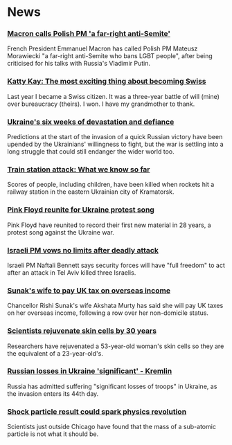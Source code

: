 # News
### [Macron calls Polish PM 'a far-right anti-Semite'](https://www.bbc.com/news/world-europe-61043344)
French President Emmanuel Macron has called Polish PM Mateusz Morawiecki "a far-right anti-Semite who bans LGBT people", after being criticised for his talks with Russia's Vladimir Putin. 
### [Katty Kay: The most exciting thing about becoming Swiss](https://www.bbc.com/news/world-us-canada-61033126)
Last year I became a Swiss citizen. It was a three-year battle of will (mine) over bureaucracy (theirs). I won. I have my grandmother to thank. 
### [Ukraine's six weeks of devastation and defiance](https://www.bbc.com/news/world-europe-61027292)
Predictions at the start of the invasion of a quick Russian victory have been upended by the Ukrainians' willingness to fight, but the war is settling into a long struggle that could still endanger the wider world too.
### [Train station attack: What we know so far](https://www.bbc.com/news/world-europe-61036740)
Scores of people, including children, have been killed when rockets hit a railway station in the eastern Ukrainian city of Kramatorsk.
### [Pink Floyd reunite for Ukraine protest song](https://www.bbc.com/news/entertainment-arts-61037080)
Pink Floyd have reunited to record their first new material in 28 years, a protest song against the Ukraine war.
### [Israeli PM vows no limits after deadly attack](https://www.bbc.com/news/world-middle-east-61021186)
Israeli PM Naftali Bennett says security forces will have "full freedom" to act after an attack in Tel Aviv killed three Israelis.
### [Sunak's wife to pay UK tax on overseas income](https://www.bbc.com/news/uk-politics-61045825)
Chancellor Rishi Sunak's wife Akshata Murty has said she will pay UK taxes on her overseas income, following a row over her non-domicile status.
### [Scientists rejuvenate skin cells by 30 years](https://www.bbc.com/news/science-environment-60991675)
Researchers have rejuvenated a 53-year-old woman's skin cells so they are the equivalent of a 23-year-old's.
### [Russian losses in Ukraine 'significant' - Kremlin](https://www.bbc.com/news/world-europe-61033173)
Russia has admitted suffering "significant losses of troops" in Ukraine, as the invasion enters its 44th day.
### [Shock particle result could spark physics revolution](https://www.bbc.com/news/science-environment-60993523)
Scientists just outside Chicago have found that the mass of a sub-atomic particle is not what it should be.
